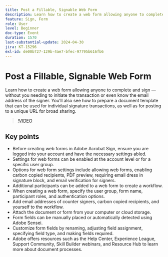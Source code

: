```yaml
---
title: Post a Fillable, Signable Web Form
description: Learn how to create a web form allowing anyone to complete and sign — without you needing to initiate the transaction or even know the email address of the signer.
feature: Sign, Form
role: User
level: Beginner
doc-type: Event
duration: 1570
last-substantial-update: 2024-04-30
jira: KT-15296
exl-id: de00b727-129b-4ae7-bfec-97795b616fb6
---
```

# Post a Fillable, Signable Web Form

Learn how to create a web form allowing anyone to complete and sign — without you needing to initiate the transaction or even know the email address of the signer. You’ll also see how to prepare a document template that can be used for individual signature transactions, as well as for posting to a unique URL for broad sharing.

>[!VIDEO](https://video.tv.adobe.com/v/3428187/?learn=on)

## Key points

* Before creating web forms in Adobe Acrobat Sign, ensure you are logged into your account and have the necessary settings abled.
* Settings for web forms can be enabled at the account level or for a specific user group.
* Options for web form settings include allowing web forms, enabling carbon copied recipients, PDF preview, requiring email dress in signature block, and email verification for signers.
* Additional participants can be added to a web form to create a workflow.
* When creating a web form, specify the user group, form name, participant roles, and authentication options.
* Add email addresses of counter signers, carbon copied recipients, and yourself to the workflow.
* Attach the document or form from your computer or cloud storage.
* Form fields can be manually placed or automatically detected using Adobe Sensei.
* Customize form fields by renaming, adjusting field assignment, specifying field type, and making fields required.
* Adobe offers resources such as the Help Center, Experience League, Support Community, Skill Builder webinars, and Resource Hub to learn more about document processes.

